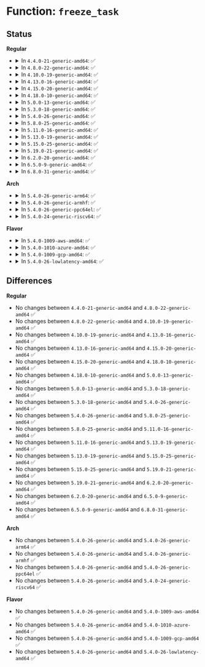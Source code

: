 # Function: <code>freeze_task</code>

## Status
<b>Regular</b>
<ul>
<li>
<details>
<summary>In <code>4.4.0-21-generic-amd64</code>: ✅</summary>

```c
bool freeze_task(struct task_struct * p)
```

```json
{
  "name": "freeze_task",
  "collision_type": "Unique Global",
  "inline_type": "No",
  "funcs": [
    {
      "addr": 18446744071579802800,
      "name": "freeze_task",
      "external": true,
      "loc": "kernel/freezer.c:118",
      "file": "kernel/freezer.c",
      "inline": "seen, unknown",
      "caller_inline": [],
      "caller_func": [
        "kernel/power/process.c:try_to_freeze_tasks",
        "kernel/cgroup_freezer.c:freezer_fork",
        "kernel/cgroup_freezer.c:freezer_apply_state",
        "kernel/cgroup_freezer.c:freezer_attach"
      ]
    }
  ],
  "symbols": [
    {
      "addr": 18446744071579802800,
      "name": "freeze_task",
      "section": ".text",
      "bind": "STB_GLOBAL",
      "size": 248
    }
  ]
}
```
</details>
</li>
<li>
<details>
<summary>In <code>4.8.0-22-generic-amd64</code>: ✅</summary>

```c
bool freeze_task(struct task_struct * p)
```

```json
{
  "name": "freeze_task",
  "collision_type": "Unique Global",
  "inline_type": "No",
  "funcs": [
    {
      "addr": 18446744071579830800,
      "name": "freeze_task",
      "external": true,
      "loc": "kernel/freezer.c:118",
      "file": "kernel/freezer.c",
      "inline": "seen, unknown",
      "caller_inline": [],
      "caller_func": [
        "kernel/power/process.c:try_to_freeze_tasks",
        "kernel/cgroup_freezer.c:freezer_apply_state",
        "kernel/cgroup_freezer.c:freezer_fork",
        "kernel/cgroup_freezer.c:freezer_attach"
      ]
    }
  ],
  "symbols": [
    {
      "addr": 18446744071579830800,
      "name": "freeze_task",
      "section": ".text",
      "bind": "STB_GLOBAL",
      "size": 239
    }
  ]
}
```
</details>
</li>
<li>
<details>
<summary>In <code>4.10.0-19-generic-amd64</code>: ✅</summary>

```c
bool freeze_task(struct task_struct * p)
```

```json
{
  "name": "freeze_task",
  "collision_type": "Unique Global",
  "inline_type": "No",
  "funcs": [
    {
      "addr": 18446744071579859824,
      "name": "freeze_task",
      "external": true,
      "loc": "kernel/freezer.c:118",
      "file": "kernel/freezer.c",
      "inline": "seen, unknown",
      "caller_inline": [],
      "caller_func": [
        "kernel/power/process.c:try_to_freeze_tasks",
        "kernel/cgroup_freezer.c:freezer_apply_state",
        "kernel/cgroup_freezer.c:freezer_fork",
        "kernel/cgroup_freezer.c:freezer_attach"
      ]
    }
  ],
  "symbols": [
    {
      "addr": 18446744071579859824,
      "name": "freeze_task",
      "section": ".text",
      "bind": "STB_GLOBAL",
      "size": 239
    }
  ]
}
```
</details>
</li>
<li>
<details>
<summary>In <code>4.13.0-16-generic-amd64</code>: ✅</summary>

```c
bool freeze_task(struct task_struct * p)
```

```json
{
  "name": "freeze_task",
  "collision_type": "Unique Global",
  "inline_type": "No",
  "funcs": [
    {
      "addr": 18446744071579867712,
      "name": "freeze_task",
      "external": true,
      "loc": "kernel/freezer.c:118",
      "file": "kernel/freezer.c",
      "inline": "seen, unknown",
      "caller_inline": [],
      "caller_func": [
        "kernel/power/process.c:try_to_freeze_tasks",
        "kernel/cgroup/freezer.c:freezer_apply_state",
        "kernel/cgroup/freezer.c:freezer_attach"
      ]
    }
  ],
  "symbols": [
    {
      "addr": 18446744071579867712,
      "name": "freeze_task",
      "section": ".text",
      "bind": "STB_GLOBAL",
      "size": 239
    }
  ]
}
```
</details>
</li>
<li>
<details>
<summary>In <code>4.15.0-20-generic-amd64</code>: ✅</summary>

```c
bool freeze_task(struct task_struct * p)
```

```json
{
  "name": "freeze_task",
  "collision_type": "Unique Global",
  "inline_type": "No",
  "funcs": [
    {
      "addr": 18446744071579911424,
      "name": "freeze_task",
      "external": true,
      "loc": "kernel/freezer.c:118",
      "file": "kernel/freezer.c",
      "inline": "seen, unknown",
      "caller_inline": [],
      "caller_func": [
        "kernel/power/process.c:try_to_freeze_tasks",
        "kernel/cgroup/freezer.c:freeze_cgroup",
        "kernel/cgroup/freezer.c:freezer_attach"
      ]
    }
  ],
  "symbols": [
    {
      "addr": 18446744071579911424,
      "name": "freeze_task",
      "section": ".text",
      "bind": "STB_GLOBAL",
      "size": 242
    }
  ]
}
```
</details>
</li>
<li>
<details>
<summary>In <code>4.18.0-10-generic-amd64</code>: ✅</summary>

```c
bool freeze_task(struct task_struct * p)
```

```json
{
  "name": "freeze_task",
  "collision_type": "Unique Global",
  "inline_type": "No",
  "funcs": [
    {
      "addr": 18446744071579955968,
      "name": "freeze_task",
      "external": true,
      "loc": "kernel/freezer.c:118",
      "file": "kernel/freezer.c",
      "inline": "seen, unknown",
      "caller_inline": [],
      "caller_func": [
        "kernel/power/process.c:try_to_freeze_tasks",
        "kernel/cgroup/freezer.c:freeze_cgroup",
        "kernel/cgroup/freezer.c:freezer_attach"
      ]
    }
  ],
  "symbols": [
    {
      "addr": 18446744071579955968,
      "name": "freeze_task",
      "section": ".text",
      "bind": "STB_GLOBAL",
      "size": 242
    }
  ]
}
```
</details>
</li>
<li>
<details>
<summary>In <code>5.0.0-13-generic-amd64</code>: ✅</summary>

```c
bool freeze_task(struct task_struct * p)
```

```json
{
  "name": "freeze_task",
  "collision_type": "Unique Global",
  "inline_type": "No",
  "funcs": [
    {
      "addr": 18446744071580002624,
      "name": "freeze_task",
      "external": true,
      "loc": "kernel/freezer.c:120",
      "file": "kernel/freezer.c",
      "inline": "seen, unknown",
      "caller_inline": [],
      "caller_func": [
        "kernel/power/process.c:try_to_freeze_tasks",
        "kernel/cgroup/freezer.c:freeze_cgroup",
        "kernel/cgroup/freezer.c:freezer_attach"
      ]
    }
  ],
  "symbols": [
    {
      "addr": 18446744071580002624,
      "name": "freeze_task",
      "section": ".text",
      "bind": "STB_GLOBAL",
      "size": 250
    }
  ]
}
```
</details>
</li>
<li>
<details>
<summary>In <code>5.3.0-18-generic-amd64</code>: ✅</summary>

```c
bool freeze_task(struct task_struct * p)
```

```json
{
  "name": "freeze_task",
  "collision_type": "Unique Global",
  "inline_type": "No",
  "funcs": [
    {
      "addr": 18446744071580045376,
      "name": "freeze_task",
      "external": true,
      "loc": "kernel/freezer.c:121",
      "file": "kernel/freezer.c",
      "inline": "seen, unknown",
      "caller_inline": [],
      "caller_func": [
        "kernel/power/process.c:try_to_freeze_tasks",
        "kernel/cgroup/legacy_freezer.c:freeze_cgroup",
        "kernel/cgroup/legacy_freezer.c:freezer_attach"
      ]
    }
  ],
  "symbols": [
    {
      "addr": 18446744071580045376,
      "name": "freeze_task",
      "section": ".text",
      "bind": "STB_GLOBAL",
      "size": 249
    }
  ]
}
```
</details>
</li>
<li>
<details>
<summary>In <code>5.4.0-26-generic-amd64</code>: ✅</summary>

```c
bool freeze_task(struct task_struct * p)
```

```json
{
  "name": "freeze_task",
  "collision_type": "Unique Global",
  "inline_type": "No",
  "funcs": [
    {
      "addr": 18446744071580094464,
      "name": "freeze_task",
      "external": true,
      "loc": "kernel/freezer.c:115",
      "file": "kernel/freezer.c",
      "inline": "seen, unknown",
      "caller_inline": [],
      "caller_func": [
        "kernel/power/process.c:try_to_freeze_tasks",
        "kernel/cgroup/legacy_freezer.c:freeze_cgroup",
        "kernel/cgroup/legacy_freezer.c:freezer_attach"
      ]
    }
  ],
  "symbols": [
    {
      "addr": 18446744071580094464,
      "name": "freeze_task",
      "section": ".text",
      "bind": "STB_GLOBAL",
      "size": 249
    }
  ]
}
```
</details>
</li>
<li>
<details>
<summary>In <code>5.8.0-25-generic-amd64</code>: ✅</summary>

```c
bool freeze_task(struct task_struct * p)
```

```json
{
  "name": "freeze_task",
  "collision_type": "Unique Global",
  "inline_type": "No",
  "funcs": [
    {
      "addr": 18446744071580156880,
      "name": "freeze_task",
      "external": true,
      "loc": "kernel/freezer.c:115",
      "file": "kernel/freezer.c",
      "inline": "seen, unknown",
      "caller_inline": [],
      "caller_func": [
        "kernel/power/process.c:try_to_freeze_tasks",
        "kernel/cgroup/legacy_freezer.c:freeze_cgroup",
        "kernel/cgroup/legacy_freezer.c:freezer_attach"
      ]
    }
  ],
  "symbols": [
    {
      "addr": 18446744071580156880,
      "name": "freeze_task",
      "section": ".text",
      "bind": "STB_GLOBAL",
      "size": 249
    }
  ]
}
```
</details>
</li>
<li>
<details>
<summary>In <code>5.11.0-16-generic-amd64</code>: ✅</summary>

```c
bool freeze_task(struct task_struct * p)
```

```json
{
  "name": "freeze_task",
  "collision_type": "Unique Global",
  "inline_type": "No",
  "funcs": [
    {
      "addr": 18446744071580141376,
      "name": "freeze_task",
      "external": true,
      "loc": "kernel/freezer.c:115",
      "file": "kernel/freezer.c",
      "inline": "seen, unknown",
      "caller_inline": [],
      "caller_func": [
        "kernel/power/process.c:try_to_freeze_tasks",
        "kernel/cgroup/legacy_freezer.c:freeze_cgroup",
        "kernel/cgroup/legacy_freezer.c:freezer_attach"
      ]
    }
  ],
  "symbols": [
    {
      "addr": 18446744071580141376,
      "name": "freeze_task",
      "section": ".text",
      "bind": "STB_GLOBAL",
      "size": 249
    }
  ]
}
```
</details>
</li>
<li>
<details>
<summary>In <code>5.13.0-19-generic-amd64</code>: ✅</summary>

```c
bool freeze_task(struct task_struct * p)
```

```json
{
  "name": "freeze_task",
  "collision_type": "Unique Global",
  "inline_type": "No",
  "funcs": [
    {
      "addr": 18446744071580146064,
      "name": "freeze_task",
      "external": true,
      "loc": "kernel/freezer.c:115",
      "file": "kernel/freezer.c",
      "inline": "seen, unknown",
      "caller_inline": [],
      "caller_func": [
        "kernel/power/process.c:try_to_freeze_tasks",
        "kernel/cgroup/legacy_freezer.c:freeze_cgroup",
        "kernel/cgroup/legacy_freezer.c:freezer_attach"
      ]
    }
  ],
  "symbols": [
    {
      "addr": 18446744071580146064,
      "name": "freeze_task",
      "section": ".text",
      "bind": "STB_GLOBAL",
      "size": 249
    }
  ]
}
```
</details>
</li>
<li>
<details>
<summary>In <code>5.15.0-25-generic-amd64</code>: ✅</summary>

```c
bool freeze_task(struct task_struct * p)
```

```json
{
  "name": "freeze_task",
  "collision_type": "Unique Global",
  "inline_type": "No",
  "funcs": [
    {
      "addr": 18446744071580289808,
      "name": "freeze_task",
      "external": true,
      "loc": "kernel/freezer.c:115",
      "file": "kernel/freezer.c",
      "inline": "seen, unknown",
      "caller_inline": [],
      "caller_func": [
        "kernel/power/process.c:try_to_freeze_tasks",
        "kernel/cgroup/legacy_freezer.c:freeze_cgroup",
        "kernel/cgroup/legacy_freezer.c:freezer_attach"
      ]
    }
  ],
  "symbols": [
    {
      "addr": 18446744071580289808,
      "name": "freeze_task",
      "section": ".text",
      "bind": "STB_GLOBAL",
      "size": 249
    }
  ]
}
```
</details>
</li>
<li>
<details>
<summary>In <code>5.19.0-21-generic-amd64</code>: ✅</summary>

```c
bool freeze_task(struct task_struct * p)
```

```json
{
  "name": "freeze_task",
  "collision_type": "Unique Global",
  "inline_type": "No",
  "funcs": [
    {
      "addr": 18446744071580498064,
      "name": "freeze_task",
      "external": true,
      "loc": "kernel/freezer.c:115",
      "file": "kernel/freezer.c",
      "inline": "seen, unknown",
      "caller_inline": [],
      "caller_func": [
        "kernel/power/process.c:try_to_freeze_tasks",
        "kernel/cgroup/legacy_freezer.c:freeze_cgroup",
        "kernel/cgroup/legacy_freezer.c:freezer_attach"
      ]
    }
  ],
  "symbols": [
    {
      "addr": 18446744071580498064,
      "name": "freeze_task",
      "section": ".text",
      "bind": "STB_GLOBAL",
      "size": 257
    }
  ]
}
```
</details>
</li>
<li>
<details>
<summary>In <code>6.2.0-20-generic-amd64</code>: ✅</summary>

```c
bool freeze_task(struct task_struct * p)
```

```json
{
  "name": "freeze_task",
  "collision_type": "Unique Global",
  "inline_type": "No",
  "funcs": [
    {
      "addr": 18446744071580750432,
      "name": "freeze_task",
      "external": true,
      "loc": "kernel/freezer.c:153",
      "file": "kernel/freezer.c",
      "inline": "seen, unknown",
      "caller_inline": [],
      "caller_func": [
        "kernel/power/process.c:try_to_freeze_tasks",
        "kernel/cgroup/legacy_freezer.c:freeze_cgroup",
        "kernel/cgroup/legacy_freezer.c:freezer_attach"
      ]
    }
  ],
  "symbols": [
    {
      "addr": 18446744071580750432,
      "name": "freeze_task",
      "section": ".text",
      "bind": "STB_GLOBAL",
      "size": 255
    }
  ]
}
```
</details>
</li>
<li>
<details>
<summary>In <code>6.5.0-9-generic-amd64</code>: ✅</summary>

```c
bool freeze_task(struct task_struct * p)
```

```json
{
  "name": "freeze_task",
  "collision_type": "Unique Global",
  "inline_type": "No",
  "funcs": [
    {
      "addr": 18446744071580832976,
      "name": "freeze_task",
      "external": true,
      "loc": "kernel/freezer.c:153",
      "file": "kernel/freezer.c",
      "inline": "seen, unknown",
      "caller_inline": [],
      "caller_func": [
        "kernel/power/process.c:try_to_freeze_tasks",
        "kernel/cgroup/legacy_freezer.c:freeze_cgroup",
        "kernel/cgroup/legacy_freezer.c:freezer_attach"
      ]
    }
  ],
  "symbols": [
    {
      "addr": 18446744071580832976,
      "name": "freeze_task",
      "section": ".text",
      "bind": "STB_GLOBAL",
      "size": 255
    }
  ]
}
```
</details>
</li>
<li>
<details>
<summary>In <code>6.8.0-31-generic-amd64</code>: ✅</summary>

```c
bool freeze_task(struct task_struct * p)
```

```json
{
  "name": "freeze_task",
  "collision_type": "Unique Global",
  "inline_type": "No",
  "funcs": [
    {
      "addr": 18446744071580922496,
      "name": "freeze_task",
      "external": true,
      "loc": "kernel/freezer.c:158",
      "file": "kernel/freezer.c",
      "inline": "seen, unknown",
      "caller_inline": [],
      "caller_func": [
        "kernel/power/process.c:try_to_freeze_tasks",
        "kernel/cgroup/legacy_freezer.c:freeze_cgroup",
        "kernel/cgroup/legacy_freezer.c:freezer_attach"
      ]
    }
  ],
  "symbols": [
    {
      "addr": 18446744071580922496,
      "name": "freeze_task",
      "section": ".text",
      "bind": "STB_GLOBAL",
      "size": 255
    }
  ]
}
```
</details>
</li>
</ul>
<b>Arch</b>
<ul>
<li>
<details>
<summary>In <code>5.4.0-26-generic-arm64</code>: ✅</summary>

```c
bool freeze_task(struct task_struct * p)
```

```json
{
  "name": "freeze_task",
  "collision_type": "Unique Global",
  "inline_type": "No",
  "funcs": [
    {
      "addr": 18446603336491303680,
      "name": "freeze_task",
      "external": true,
      "loc": "kernel/freezer.c:115",
      "file": "kernel/freezer.c",
      "inline": "seen, unknown",
      "caller_inline": [],
      "caller_func": [
        "kernel/power/process.c:try_to_freeze_tasks",
        "kernel/cgroup/legacy_freezer.c:freeze_cgroup",
        "kernel/cgroup/legacy_freezer.c:freezer_attach"
      ]
    }
  ],
  "symbols": [
    {
      "addr": 18446603336491303680,
      "name": "freeze_task",
      "section": ".text",
      "bind": "STB_GLOBAL",
      "size": 384
    }
  ]
}
```
</details>
</li>
<li>
<details>
<summary>In <code>5.4.0-26-generic-armhf</code>: ✅</summary>

```c
bool freeze_task(struct task_struct * p)
```

```json
{
  "name": "freeze_task",
  "collision_type": "Unique Global",
  "inline_type": "No",
  "funcs": [
    {
      "addr": 3225301744,
      "name": "freeze_task",
      "external": true,
      "loc": "kernel/freezer.c:115",
      "file": "kernel/freezer.c",
      "inline": "seen, unknown",
      "caller_inline": [],
      "caller_func": [
        "kernel/power/process.c:try_to_freeze_tasks",
        "kernel/cgroup/legacy_freezer.c:freezer_apply_state",
        "kernel/cgroup/legacy_freezer.c:freezer_attach"
      ]
    }
  ],
  "symbols": [
    {
      "addr": 3225301744,
      "name": "freeze_task",
      "section": ".text",
      "bind": "STB_GLOBAL",
      "size": 276
    }
  ]
}
```
</details>
</li>
<li>
<details>
<summary>In <code>5.4.0-26-generic-ppc64el</code>: ✅</summary>

```c
bool freeze_task(struct task_struct * p)
```

```json
{
  "name": "freeze_task",
  "collision_type": "Unique Global",
  "inline_type": "No",
  "funcs": [
    {
      "addr": 13835058055284228656,
      "name": "freeze_task",
      "external": true,
      "loc": "kernel/freezer.c:115",
      "file": "kernel/freezer.c",
      "inline": "seen, unknown",
      "caller_inline": [],
      "caller_func": [
        "kernel/power/process.c:try_to_freeze_tasks",
        "kernel/cgroup/legacy_freezer.c:freeze_cgroup",
        "kernel/cgroup/legacy_freezer.c:freezer_attach"
      ]
    }
  ],
  "symbols": [
    {
      "addr": 13835058055284228656,
      "name": "freeze_task",
      "section": ".text",
      "bind": "STB_GLOBAL",
      "size": 368
    }
  ]
}
```
</details>
</li>
<li>
<details>
<summary>In <code>5.4.0-24-generic-riscv64</code>: ✅</summary>

```c
bool freeze_task(struct task_struct * p)
```

```json
{
  "name": "freeze_task",
  "collision_type": "Unique Global",
  "inline_type": "No",
  "funcs": [
    {
      "addr": 18446743936271814696,
      "name": "freeze_task",
      "external": true,
      "loc": "kernel/freezer.c:115",
      "file": "kernel/freezer.c",
      "inline": "seen, unknown",
      "caller_inline": [],
      "caller_func": [
        "kernel/power/process.c:try_to_freeze_tasks",
        "kernel/cgroup/legacy_freezer.c:freeze_cgroup",
        "kernel/cgroup/legacy_freezer.c:freezer_attach"
      ]
    }
  ],
  "symbols": [
    {
      "addr": 18446743936271814696,
      "name": "freeze_task",
      "section": ".text",
      "bind": "STB_GLOBAL",
      "size": 232
    }
  ]
}
```
</details>
</li>
</ul>
<b>Flavor</b>
<ul>
<li>
<details>
<summary>In <code>5.4.0-1009-aws-amd64</code>: ✅</summary>

```c
bool freeze_task(struct task_struct * p)
```

```json
{
  "name": "freeze_task",
  "collision_type": "Unique Global",
  "inline_type": "No",
  "funcs": [
    {
      "addr": 18446744071580063664,
      "name": "freeze_task",
      "external": true,
      "loc": "kernel/freezer.c:115",
      "file": "kernel/freezer.c",
      "inline": "seen, unknown",
      "caller_inline": [],
      "caller_func": [
        "kernel/power/process.c:try_to_freeze_tasks",
        "kernel/cgroup/legacy_freezer.c:freeze_cgroup",
        "kernel/cgroup/legacy_freezer.c:freezer_attach"
      ]
    }
  ],
  "symbols": [
    {
      "addr": 18446744071580063664,
      "name": "freeze_task",
      "section": ".text",
      "bind": "STB_GLOBAL",
      "size": 249
    }
  ]
}
```
</details>
</li>
<li>
<details>
<summary>In <code>5.4.0-1010-azure-amd64</code>: ✅</summary>

```c
bool freeze_task(struct task_struct * p)
```

```json
{
  "name": "freeze_task",
  "collision_type": "Unique Global",
  "inline_type": "No",
  "funcs": [
    {
      "addr": 18446744071580008512,
      "name": "freeze_task",
      "external": true,
      "loc": "kernel/freezer.c:115",
      "file": "kernel/freezer.c",
      "inline": "seen, unknown",
      "caller_inline": [],
      "caller_func": [
        "kernel/power/process.c:try_to_freeze_tasks",
        "kernel/cgroup/legacy_freezer.c:freeze_cgroup",
        "kernel/cgroup/legacy_freezer.c:freezer_attach"
      ]
    }
  ],
  "symbols": [
    {
      "addr": 18446744071580008512,
      "name": "freeze_task",
      "section": ".text",
      "bind": "STB_GLOBAL",
      "size": 249
    }
  ]
}
```
</details>
</li>
<li>
<details>
<summary>In <code>5.4.0-1009-gcp-amd64</code>: ✅</summary>

```c
bool freeze_task(struct task_struct * p)
```

```json
{
  "name": "freeze_task",
  "collision_type": "Unique Global",
  "inline_type": "No",
  "funcs": [
    {
      "addr": 18446744071580054736,
      "name": "freeze_task",
      "external": true,
      "loc": "kernel/freezer.c:115",
      "file": "kernel/freezer.c",
      "inline": "seen, unknown",
      "caller_inline": [],
      "caller_func": [
        "kernel/power/process.c:try_to_freeze_tasks",
        "kernel/cgroup/legacy_freezer.c:freeze_cgroup",
        "kernel/cgroup/legacy_freezer.c:freezer_attach"
      ]
    }
  ],
  "symbols": [
    {
      "addr": 18446744071580054736,
      "name": "freeze_task",
      "section": ".text",
      "bind": "STB_GLOBAL",
      "size": 249
    }
  ]
}
```
</details>
</li>
<li>
<details>
<summary>In <code>5.4.0-26-lowlatency-amd64</code>: ✅</summary>

```c
bool freeze_task(struct task_struct * p)
```

```json
{
  "name": "freeze_task",
  "collision_type": "Unique Global",
  "inline_type": "No",
  "funcs": [
    {
      "addr": 18446744071580105488,
      "name": "freeze_task",
      "external": true,
      "loc": "kernel/freezer.c:115",
      "file": "kernel/freezer.c",
      "inline": "seen, unknown",
      "caller_inline": [],
      "caller_func": [
        "kernel/power/process.c:try_to_freeze_tasks",
        "kernel/cgroup/legacy_freezer.c:freeze_cgroup",
        "kernel/cgroup/legacy_freezer.c:freezer_attach"
      ]
    }
  ],
  "symbols": [
    {
      "addr": 18446744071580105488,
      "name": "freeze_task",
      "section": ".text",
      "bind": "STB_GLOBAL",
      "size": 249
    }
  ]
}
```
</details>
</li>
</ul>

## Differences
<b>Regular</b>
<ul>
<li>
No changes between <code>4.4.0-21-generic-amd64</code> and <code>4.8.0-22-generic-amd64</code> ✅
</li>
<li>
No changes between <code>4.8.0-22-generic-amd64</code> and <code>4.10.0-19-generic-amd64</code> ✅
</li>
<li>
No changes between <code>4.10.0-19-generic-amd64</code> and <code>4.13.0-16-generic-amd64</code> ✅
</li>
<li>
No changes between <code>4.13.0-16-generic-amd64</code> and <code>4.15.0-20-generic-amd64</code> ✅
</li>
<li>
No changes between <code>4.15.0-20-generic-amd64</code> and <code>4.18.0-10-generic-amd64</code> ✅
</li>
<li>
No changes between <code>4.18.0-10-generic-amd64</code> and <code>5.0.0-13-generic-amd64</code> ✅
</li>
<li>
No changes between <code>5.0.0-13-generic-amd64</code> and <code>5.3.0-18-generic-amd64</code> ✅
</li>
<li>
No changes between <code>5.3.0-18-generic-amd64</code> and <code>5.4.0-26-generic-amd64</code> ✅
</li>
<li>
No changes between <code>5.4.0-26-generic-amd64</code> and <code>5.8.0-25-generic-amd64</code> ✅
</li>
<li>
No changes between <code>5.8.0-25-generic-amd64</code> and <code>5.11.0-16-generic-amd64</code> ✅
</li>
<li>
No changes between <code>5.11.0-16-generic-amd64</code> and <code>5.13.0-19-generic-amd64</code> ✅
</li>
<li>
No changes between <code>5.13.0-19-generic-amd64</code> and <code>5.15.0-25-generic-amd64</code> ✅
</li>
<li>
No changes between <code>5.15.0-25-generic-amd64</code> and <code>5.19.0-21-generic-amd64</code> ✅
</li>
<li>
No changes between <code>5.19.0-21-generic-amd64</code> and <code>6.2.0-20-generic-amd64</code> ✅
</li>
<li>
No changes between <code>6.2.0-20-generic-amd64</code> and <code>6.5.0-9-generic-amd64</code> ✅
</li>
<li>
No changes between <code>6.5.0-9-generic-amd64</code> and <code>6.8.0-31-generic-amd64</code> ✅
</li>
</ul>
<b>Arch</b>
<ul>
<li>
No changes between <code>5.4.0-26-generic-amd64</code> and <code>5.4.0-26-generic-arm64</code> ✅
</li>
<li>
No changes between <code>5.4.0-26-generic-amd64</code> and <code>5.4.0-26-generic-armhf</code> ✅
</li>
<li>
No changes between <code>5.4.0-26-generic-amd64</code> and <code>5.4.0-26-generic-ppc64el</code> ✅
</li>
<li>
No changes between <code>5.4.0-26-generic-amd64</code> and <code>5.4.0-24-generic-riscv64</code> ✅
</li>
</ul>
<b>Flavor</b>
<ul>
<li>
No changes between <code>5.4.0-26-generic-amd64</code> and <code>5.4.0-1009-aws-amd64</code> ✅
</li>
<li>
No changes between <code>5.4.0-26-generic-amd64</code> and <code>5.4.0-1010-azure-amd64</code> ✅
</li>
<li>
No changes between <code>5.4.0-26-generic-amd64</code> and <code>5.4.0-1009-gcp-amd64</code> ✅
</li>
<li>
No changes between <code>5.4.0-26-generic-amd64</code> and <code>5.4.0-26-lowlatency-amd64</code> ✅
</li>
</ul>
